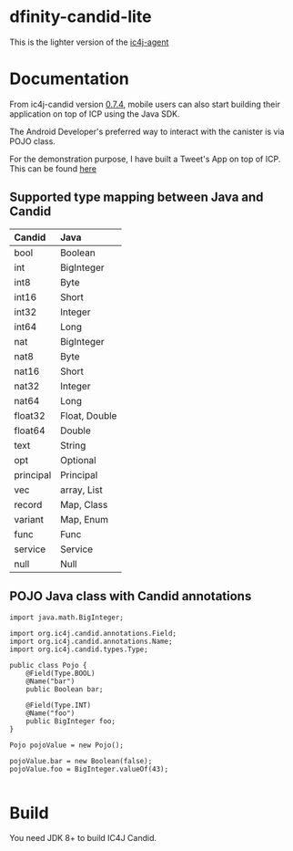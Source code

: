 # dfinity-candid-lite
This is the lighter version of the [ic4j-agent](https://github.com/ic4j/ic4j-candid)

# Documentation
  From ic4j-candid version [0.7.4](https://repo1.maven.org/maven2/org/ic4j/ic4j-candid/0.7.4/), mobile users can also start building their application on top of ICP using the Java SDK.
  
  The Android Developer's preferred way to interact with the canister is via POJO class.
 
  For the demonstration purpose, I have built a Tweet's App on top of ICP. This can be found [here](https://github.com/nikhil5642/ICP-TweetApp)

## Supported type mapping between Java and Candid

| Candid      | Java    |
| :---------- | :---------- | 
| bool   | Boolean | 
| int| BigInteger   | 
| int8   | Byte | 
| int16   | Short | 
| int32   | Integer | 
| int64   | Long | 
| nat| BigInteger   | 
| nat8   | Byte | 
| nat16   | Short | 
| nat32   | Integer | 
| nat64   | Long |
| float32   | Float, Double | 
| float64   | Double | 
| text   | String | 
| opt   | Optional | 
| principal   | Principal | 
| vec   | array, List | 
| record   | Map, Class | 
| variant   | Map, Enum | 
| func   | Func | 
| service   | Service | 
| null   |Null | 


## POJO Java class with Candid annotations

```
import java.math.BigInteger;

import org.ic4j.candid.annotations.Field;
import org.ic4j.candid.annotations.Name;
import org.ic4j.candid.types.Type;

public class Pojo {
	@Field(Type.BOOL)
	@Name("bar")
	public Boolean bar;

	@Field(Type.INT)
	@Name("foo")
	public BigInteger foo;
}
```

```
Pojo pojoValue = new Pojo();
				
pojoValue.bar = new Boolean(false);
pojoValue.foo = BigInteger.valueOf(43); 
				
```
# Build

You need JDK 8+ to build IC4J Candid.

